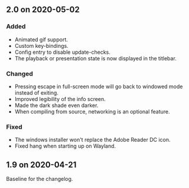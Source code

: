 
## 2.0 on 2020-05-02

### Added
- Animated gif support.
- Custom key-bindings.
- Config entry to disable update-checks.
- The playback or presentation state is now displayed in the titlebar.

### Changed
- Pressing escape in full-screen mode will go back to windowed mode instead of exiting.
- Improved legibility of the info screen.
- Made the dark shade even darker.
- When compiling from source, networking is an optional feature.

### Fixed
- The windows installer won't replace the Adobe Reader DC icon.
- Fixed hang when starting up on Wayland.

## 1.9 on 2020-04-21

Baseline for the changelog.
